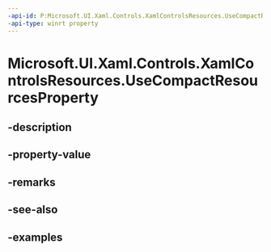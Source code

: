 ```yaml
---
-api-id: P:Microsoft.UI.Xaml.Controls.XamlControlsResources.UseCompactResourcesProperty
-api-type: winrt property
---
```


# Microsoft.UI.Xaml.Controls.XamlControlsResources.UseCompactResourcesProperty

<!--
public static Windows.UI.Xaml.DependencyProperty UseCompactResourcesProperty { get; }
-->


## -description

## -property-value

## -remarks

## -see-also

## -examples


